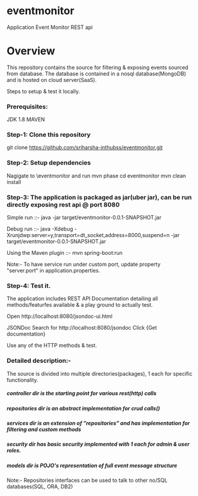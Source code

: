 # eventmonitor

Application Event Monitor REST api
# Overview

This repository contains the source for filtering & exposing events sourced from database.
The database is contained in a nosql database(MongoDB) and is hosted on cloud server(SaaS).

Steps to setup & test it locally.

### Prerequisites:

JDK 1.8
MAVEN

### Step-1: Clone this repository

git clone https://github.com/sriharsha-inthubss/eventmonitor.git
		
### Step-2: Setup dependencies 
Nagigate to <downloaded-dir>\eventmonitor and run mvn phase
cd eventmonitor
mvn clean install

### Step-3: The application is packaged as jar(uber jar), can be run directly exposing rest api @ port 8080
Simple run ::- java -jar target/eventmonitor-0.0.1-SNAPSHOT.jar

Debug run ::- java -Xdebug -Xrunjdwp:server=y,transport=dt_socket,address=8000,suspend=n -jar target/eventmonitor-0.0.1-SNAPSHOT.jar

Using the Maven plugin ::- mvn spring-boot:run

Note:- To have service run under custom port, update property "server.port" in application.properties.


### Step-4: Test it.
The application includes REST API Documentation detailing all methods/featurfes available & a play ground to actually test.

Open http://localhost:8080/jsondoc-ui.html

JSONDoc Search for http://localhost:8080/jsondoc Click {Get documentation}

Use any of the HTTP methods & test.



### Detailed description:-

The source is divided into multiple directories(packages), 1 each for specific functionality.

##### controller dir is the starting point for various rest(http) calls

##### repositories dir is an abstract implementation for crud calls()

##### services dir is an extension of "repositories" and has implementation for filtering and custom methods

##### security dir has basic security implemented with 1 each for admin & user roles.

##### models dir is POJO's representation of full event message structure

Note:-  Repositories interfaces can be used to talk to other no/SQL databases(SQL, ORA, DB2) 



